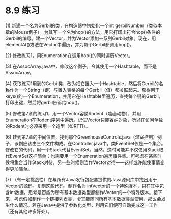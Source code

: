 # 8.9 练习

(1) 新建一个名为Gerbil的类，在构造器中初始化一个int gerbilNumber（类似本章的Mouse例子）。为其写一个名为hop()的方法，用它打印出符合hop()条件的Gerbil的编号。建一个Vector，并为Vector添加一系列Gerbil对象。现在，用elementAt()方法在Vector中遍历，并为每个Gerbil都调用hop()。

(2) 修改练习1，用Enumeration在调用hop()的同时遍历Vector。

(3) 在AssocArray.java中，修改这个例子，令其使用一个Hashtable，而不是AssocArray。

(4) 获取练习1用到的Gerbil类，改为把它置入一个Hashtable，然后将Gerbil的名称作为一个String（键）与置入表格的每个Gerbil（值）都关联起来。获得用于keys()的一个Enumeration，并用它在Hashtable里遍历，查找每个键的Gerbil，打印出键，然后将gerbil告诉给hop()。

(5) 修改第7章的练习1，用一个Vector容纳Rodent（啮齿动物），并用Enumeration在Rodent序列中遍历。记住Vector只能容纳对象，所以在访问单独的Rodent时必须采用一个造型（如RTTI）。

(6) 转到第7章的中间位置，找到那个GreenhouseControls.java（温室控制）例子，该例应该由三个文件构成。在Controller.java中，类EventSet仅是一个集合。修改它的代码，用一个Stack代替EventSet。当然，这时可能并不仅仅用Stack取代EventSet这样简单；也需要用一个Enumeration遍历事件集。可考虑在某些时候将集合当作Stack对待，另一些时候则当作Vector对待——这样或许能使事情变得更加简单。

(7) （有一定挑战性）在与所有Java发行包配套提供的Java源码库中找出用于Vector的源码。复制这些代码，制作名为
intVector的一个特殊版本，只在其中包含int数据。思考是否能为所有基本数据类型都制作Vector的一个特殊版本。接下来，考虑假如制作一个链接列表类，令其能随同所有基本数据类型使用，那么会发生什么情况。若在Java中提供了参数化类型，利用它们便可自动完成这一工作（还有其他许多好处）。

